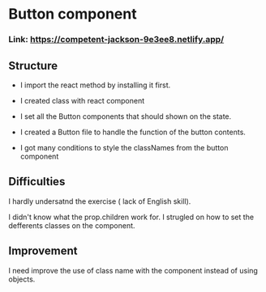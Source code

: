 # Button component

### **Link:** https://competent-jackson-9e3ee8.netlify.app/

## Structure

- I import the react method by installing it first. 

- I created class with react component

- I set all the Button components that should shown on the state.

- I created a Button file to handle the function of the button contents.

- I got many conditions to style the classNames from the button component

## Difficulties

I hardly undersatnd the exercise ( lack of English skill). 

I didn't know what the prop.children work for. I strugled on how to set the defferents classes on the component.

## Improvement

I need improve the use of class name with the component instead of using objects.